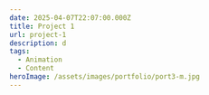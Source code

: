 ```yaml
---
date: 2025-04-07T22:07:00.000Z
title: Project 1
url: project-1
description: d
tags:
  - Animation
  - Content
heroImage: /assets/images/portfolio/port3-m.jpg
---
```

